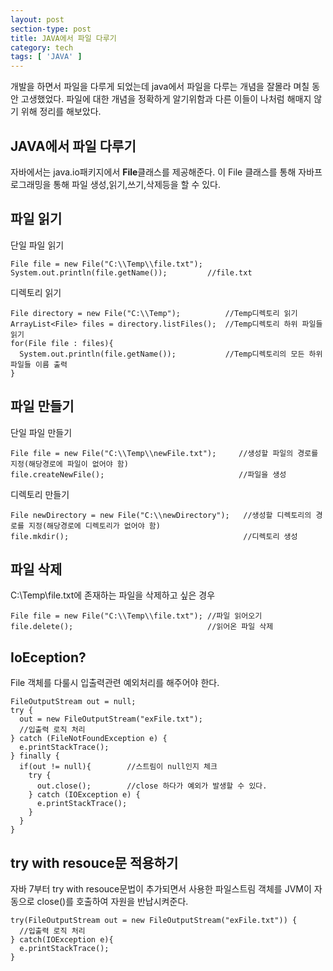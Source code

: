 ```yaml
---
layout: post
section-type: post
title: JAVA에서 파일 다루기
category: tech
tags: [ 'JAVA' ]
---
```


개발을 하면서 파일을 다루게 되었는데 java에서 파일을 다루는 개념을 잘몰라 며칠 동안 고생했었다.
파일에 대한 개념을 정확하게 알기위함과 다른 이들이 나처럼 해매지 않기 위해 정리를 해보았다. 

## JAVA에서 파일 다루기
자바에서는 java.io패키지에서 **File**클래스를 제공해준다.
이 File 클래스를 통해 자바프로그래밍을 통해 파일 생성,읽기,쓰기,삭제등을 할 수 있다.

## 파일 읽기
단일 파일 읽기
```
File file = new File("C:\\Temp\\file.txt");
System.out.println(file.getName());         //file.txt
```

디렉토리 읽기
```
File directory = new File("C:\\Temp");          //Temp디렉토리 읽기
ArrayList<File> files = directory.listFiles();  //Temp디렉토리 하위 파일들 읽기
for(File file : files){
  System.out.println(file.getName());           //Temp디렉토리의 모든 하위 파일들 이름 출력
}
```

## 파일 만들기 
단일 파일 만들기
```
File file = new File("C:\\Temp\\newFile.txt");     //생성할 파일의 경로를 지정(해당경로에 파일이 없어야 함)
file.createNewFile();                              //파일을 생성
```

디렉토리 만들기
```
File newDirectory = new File("C:\\newDirectory");   //생성할 디렉토리의 경로를 지정(해당경로에 디렉토리가 없어야 함)
file.mkdir();                                       //디렉토리 생성
```

## 파일 삭제
C:\Temp\file.txt에 존재하는 파일을 삭제하고 싶은 경우
```
File file = new File("C:\\Temp\\file.txt"); //파일 읽어오기
file.delete();                              //읽어온 파일 삭제
```

## IoEception?
File 객체를 다룰시 입출력관련 예외처리를 해주어야 한다.
```
FileOutputStream out = null; 
try { 
  out = new FileOutputStream("exFile.txt"); 
  //입출력 로직 처리 
} catch (FileNotFoundException e) { 
  e.printStackTrace(); 
} finally { 
  if(out != null){        //스트림이 null인지 체크 
    try { 
      out.close();        //close 하다가 예외가 발생할 수 있다. 
    } catch (IOException e) { 
      e.printStackTrace(); 
    } 
  } 
}
```

## try with resouce문 적용하기
자바 7부터 try with resouce문법이 추가되면서 사용한 파일스트림 객체를 JVM이 자동으로 close()를 호출하여 자원을 반납시켜준다.
```
try(FileOutputStream out = new FileOutputStream("exFile.txt")) { 
  //입출력 로직 처리 
} catch(IOException e){ 
  e.printStackTrace(); 
}

```
